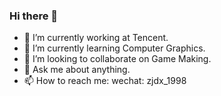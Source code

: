 ### Hi there 👋

<!--
**zjdx1998/zjdx1998** is a ✨ _special_ ✨ repository because its `README.md` (this file) appears on your GitHub profile.

Here are some ideas to get you started:

- 🔭 I’m currently working on ...
- 🌱 I’m currently learning ...
- 👯 I’m looking to collaborate on ...
- 🤔 I’m looking for help with ...
- 💬 Ask me about ...
- 📫 How to reach me: ...
- 😄 Pronouns: ...
- ⚡ Fun fact: ...
-->

- 🔭 I’m currently working at Tencent.
- 🌱 I’m currently learning Computer Graphics.
- 👯 I’m looking to collaborate on Game Making. 
- 💬 Ask me about anything.
- 📫 How to reach me: wechat: zjdx_1998
<!--
- 😄 Pronouns: ...
- ⚡ Fun fact: ...
-->
